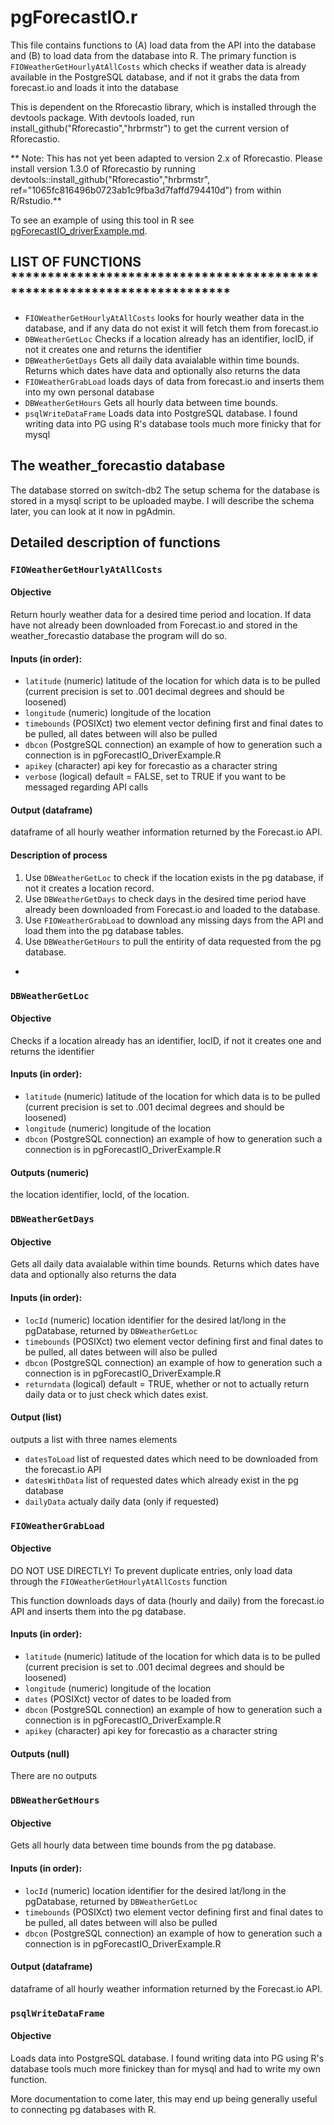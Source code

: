 # pgForecastIO.r
This file contains functions to (A) load data from the API into the database and (B) to load data from the database into R. The primary function is ``FIOWeatherGetHourlyAtAllCosts`` which checks if weather data is already available in the PostgreSQL database, and if not it grabs the data from forecast.io and loads it into the database

This is dependent on the Rforecastio library, which is installed through the devtools package. With devtools loaded, run install_github("Rforecastio","hrbrmstr") to get the current version of Rforecastio. 

** Note: This has not yet been adapted to version 2.x of Rforecastio. Please install version 1.3.0 of Rforecastio by running devtools::install_github("Rforecastio","hrbrmstr", ref="1065fc816496b0723ab1c9fba3d7faffd794410d") from within R/Rstudio.**



To see an example of using this tool in R see [pgForecastIO_driverExample.md](https://github.com/bgrid/bGridDatabaseTools/blob/master/pgForecastIO/pgForecastIO_driverExample.R).  



## LIST OF FUNCTIONS ************************************************************************
* ``FIOWeatherGetHourlyAtAllCosts`` looks for hourly weather data in the database, and if any data do not exist it will fetch them from forecast.io
* ``DBWeatherGetLoc`` Checks if a location already has an identifier, locID, if not it creates one and returns the identifier
* ``DBWeatherGetDays`` Gets all daily data avaialable within time bounds. Returns which dates have data and optionally also returns the data
* ``FIOWeatherGrabLoad`` loads days of data from forecast.io and inserts them into my own personal database
* ``DBWeatherGetHours`` Gets all hourly data between time bounds. 
* ``psqlWriteDataFrame`` Loads data into PostgreSQL database. I found writing data into PG using R's database tools much more finicky that for mysql
                


## The weather_forecastio database
The database storred on switch-db2
The setup schema for the database is stored in a mysql script to be uploaded maybe. 
I will describe the schema later, you can look at it now in pgAdmin. 

## Detailed description of functions 

### ``FIOWeatherGetHourlyAtAllCosts``
#### Objective
Return hourly weather data for a desired time period and location. If data have not already been downloaded from Forecast.io and stored in the weather_forecastio database the program will do so.


#### Inputs (in order): 

* ``latitude``   (numeric) latitude of the location for which data is to be pulled 
 					(current precision is set to .001 decimal degrees and should be loosened)
* ``longitude``  (numeric) longitude of the location
* ``timebounds`` (POSIXct) two element vector defining first and final dates to be pulled, all dates between will also be pulled
* ``dbcon``      (PostgreSQL connection) an example of how to generation such a connection is in pgForecastIO_DriverExample.R
* ``apikey``     (character) api key for forecastio as a character string
* ``verbose``    (logical) default = FALSE, set to TRUE if you want to be messaged regarding API calls

#### Output (dataframe)
dataframe of all hourly weather information returned by the Forecast.io API. 

#### Description of process
1. Use ``DBWeatherGetLoc`` to check if the location exists in the pg database, if not it creates a location record. 
2. Use ``DBWeatherGetDays`` to check days in the desired time period have already been downloaded from Forecast.io and loaded to the database. 
3. Use ``FIOWeatherGrabLoad`` to download any missing days from the API and load them into the pg database tables.
4. Use ``DBWeatherGetHours`` to pull the entirity of data requested from the pg database. 
*

### ``DBWeatherGetLoc`` 
#### Objective 
Checks if a location already has an identifier, locID, if not it creates one and returns the identifier

#### Inputs (in order): 

* ``latitude``   (numeric) latitude of the location for which data is to be pulled 
 					(current precision is set to .001 decimal degrees and should be loosened)
* ``longitude``  (numeric) longitude of the location
* ``dbcon``      (PostgreSQL connection) an example of how to generation such a connection is in pgForecastIO_DriverExample.R

#### Outputs (numeric)
the location identifier, locId, of the location. 

### ``DBWeatherGetDays`` 
#### Objective 
Gets all daily data avaialable within time bounds. Returns which dates have data and optionally also returns the data

#### Inputs (in order): 

* ``locId``      (numeric) location identifier for the desired lat/long in the pgDatabase, returned by ``DBWeatherGetLoc``
* ``timebounds`` (POSIXct) two element vector defining first and final dates to be pulled, all dates between will also be pulled
* ``dbcon``      (PostgreSQL connection) an example of how to generation such a connection is in pgForecastIO_DriverExample.R
* ``returndata`` (logical) default = TRUE, whether or not to actually return daily data or to just check which dates exist. 

#### Output (list)
outputs a list with three names elements
* ``datesToLoad`` list of requested dates which need to be downloaded from the forecast.io API
* ``datesWithData`` list of requested dates which already exist in the pg database
* ``dailyData`` actualy daily data (only if requested)

### ``FIOWeatherGrabLoad`` 
#### Objective 
DO NOT USE DIRECTLY!  To prevent duplicate entries, only load data through the  ``FIOWeatherGetHourlyAtAllCosts`` function

This function downloads days of data (hourly and daily) from the forecast.io API and inserts them into the pg database. 

#### Inputs (in order): 

* ``latitude``   (numeric) latitude of the location for which data is to be pulled 
 					(current precision is set to .001 decimal degrees and should be loosened)
* ``longitude``  (numeric) longitude of the location
* ``dates``      (POSIXct) vector of dates to be loaded from 
* ``dbcon``      (PostgreSQL connection) an example of how to generation such a connection is in pgForecastIO_DriverExample.R
* ``apikey``     (character) api key for forecastio as a character string

#### Outputs (null)
There are no outputs

### ``DBWeatherGetHours`` 
#### Objective 
Gets all hourly data between time bounds from the pg database. 

#### Inputs (in order): 

* ``locId``      (numeric) location identifier for the desired lat/long in the pgDatabase, returned by ``DBWeatherGetLoc``
* ``timebounds`` (POSIXct) two element vector defining first and final dates to be pulled, all dates between will also be pulled
* ``dbcon``      (PostgreSQL connection) an example of how to generation such a connection is in pgForecastIO_DriverExample.R

#### Output (dataframe)
dataframe of all hourly weather information returned by the Forecast.io API. 


### ``psqlWriteDataFrame`` 
#### Objective 
Loads data into PostgreSQL database. I found writing data into PG using R's database tools much more finickey than for mysql and had to write my own function. 

More documentation to come later, this may end up being generally useful to connecting pg databases with R.  
